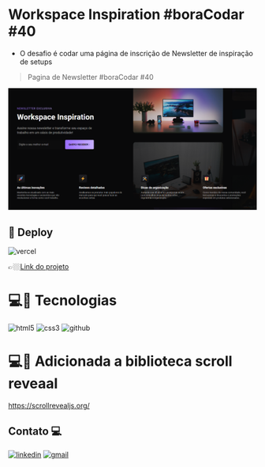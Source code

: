 # Workspace Inspiration #boraCodar #40

- O desafio é codar uma página de inscrição de Newsletter de inspiração de setups

>Pagina de Newsletter #boraCodar #40

![preview](./.github/cover.png)

## 🔗 Deploy 

![vercel](https://img.shields.io/badge/vercel-000000?style=for-the-badge&logo=vercel&logoColor=white)

👉🏼[Link do projeto](https://bora-codar-40-pagina-de-newsletter.vercel.app/)


#  💻🔧 Tecnologias

![html5](https://img.shields.io/badge/HTML5-E34F26?style=for-the-badge&logo=html5&logoColor=white)
![css3](https://img.shields.io/badge/CSS3-1572B6?style=for-the-badge&logo=css3&logoColor=white)
![github](https://img.shields.io/badge/github-000000?style=for-the-badge&logo=github&logoColor=white)


#  💻🔧 Adicionada a biblioteca scroll reveaal

https://scrollrevealjs.org/


## Contato 💻

[![linkedin](https://img.shields.io/badge/linkedin-0A66C2?style=for-the-badge&logo=linkedin&logoColor=white)](https://www.linkedin.com/in/jose-martinez-352032222/)
[![gmail](https://img.shields.io/badge/Gmail-D14836?style=for-the-badge&logo=gmail&logoColor=white)](https://mailto:juniorjose1925@gmail.com)

